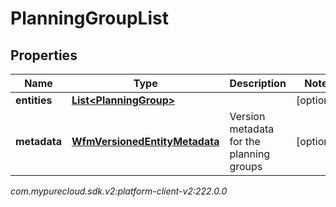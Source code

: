 # PlanningGroupList


## Properties

| Name | Type | Description | Notes |
| ------------ | ------------- | ------------- | ------------- |
| **entities** | [**List&lt;PlanningGroup&gt;**](PlanningGroup) |  |  [optional] |
| **metadata** | [**WfmVersionedEntityMetadata**](WfmVersionedEntityMetadata) | Version metadata for the planning groups |  [optional] |




_com.mypurecloud.sdk.v2:platform-client-v2:222.0.0_
